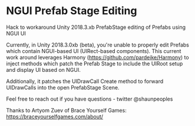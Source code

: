 # NGUI Prefab Stage Editing 
Hack to workaround Unity 2018.3.xb PrefabStage editing of Prefabs using NGUI UI

Currently, in Unity 2018.3.0xb (beta), you're unable to properly edit Prefabs which contain NGUI-based UI (UIRect-based components).
This current work around leverages Harmony (https://github.com/pardeike/Harmony) to inject methods which patch the Prefab Stage 
to include the UIRoot setup and display UI based on NGUI. 

Additionally, it patches the UIDrawCall Create method to forward UIDrawCalls into the open PrefabStage Scene.

Feel free to reach out if you have questions - twitter @shaunpeoples

Thanks to Artyom Zuev of Brace Yourself Games: https://braceyourselfgames.com/about/
